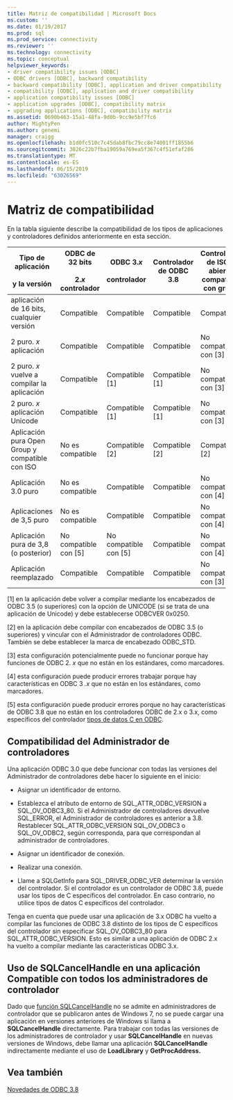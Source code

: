 ```yaml
---
title: Matriz de compatibilidad | Microsoft Docs
ms.custom: ''
ms.date: 01/19/2017
ms.prod: sql
ms.prod_service: connectivity
ms.reviewer: ''
ms.technology: connectivity
ms.topic: conceptual
helpviewer_keywords:
- driver compatibility issues [ODBC]
- ODBC drivers [ODBC], backward compatibility
- backward compatibility [ODBC], application and driver compatibility
- compatibility [ODBC], application and driver compatibility
- application compatibility issues [ODBC]
- application upgrades [ODBC], compatibility matrix
- upgrading applications [ODBC], compatibility matrix
ms.assetid: 0690b463-15a1-48fa-9d0b-9cc9e5bf7fc6
author: MightyPen
ms.author: genemi
manager: craigg
ms.openlocfilehash: b1d0fc510c7c45dab8fbc79cc8e74001ff1855b6
ms.sourcegitcommit: 3026c22b7fba19059a769ea5f367c4f51efaf286
ms.translationtype: MT
ms.contentlocale: es-ES
ms.lasthandoff: 06/15/2019
ms.locfileid: "63026569"
---
```

# <a name="compatibility-matrix"></a>Matriz de compatibilidad
En la tabla siguiente describe la compatibilidad de los tipos de aplicaciones y controladores definidos anteriormente en esta sección.  
  
|Tipo de aplicación<br /><br /> y la versión|ODBC de 32 bits<br /><br /> 2.*x* controlador|ODBC 3.*x*<br /><br /> controlador|Controlador de ODBC 3.8|Controlador de ISO y abierto compatible con grupo|  
|--------------------------------------|-----------------------------------|---------------------------|---------------------|-----------------------------------------|  
|aplicación de 16 bits, cualquier versión|Compatible|Compatible|Compatible|Compatible|  
|2 puro. *x* aplicación|Compatible|Compatible|Compatible|No compatible con [3]|  
|2 puro. *x* vuelve a compilar la aplicación|Compatible|Compatible [1]|Compatible [1]|No compatible con [3]|  
|2 puro. *x* aplicación Unicode|Compatible|Compatible [1]|Compatible [1]|No compatible con [3]|  
|Aplicación pura Open Group y compatible con ISO|No es compatible|Compatible [2]|Compatible [2]|Compatible [2]|  
|Aplicación 3.0 puro|No es compatible|Compatible|Compatible|No compatible con [4]|  
|Aplicaciones de 3,5 puro|No es compatible|Compatible|Compatible|No compatible con [4]|  
|Aplicación pura de 3,8 (o posterior)|No compatible con [5]|No compatible con [5]|Compatible|No compatible con [4]|  
|Aplicación reemplazado|Compatible|Compatible|Compatible|No compatible con [3]|  
  
 [1] en la aplicación debe volver a compilar mediante los encabezados de ODBC 3.5 (o superiores) con la opción de UNICODE (si se trata de una aplicación de Unicode) y debe establecerse ODBCVER 0x0250.  
  
 [2] en la aplicación debe compilar con encabezados de ODBC 3.5 (o superiores) y vincular con el Administrador de controladores ODBC. También se debe establecer la marca de encabezado ODBC_STD.  
  
 [3] esta configuración potencialmente puede no funcionar porque hay funciones de ODBC 2. *x* que no están en los estándares, como marcadores.  
  
 [4] esta configuración puede producir errores trabajar porque hay características en ODBC 3 *.x* que no están en los estándares, como marcadores.  
  
 [5] esta configuración puede producir errores porque no hay características de ODBC 3.8 que no están en los controladores ODBC de 2.x o 3.x, como específicos del controlador [tipos de datos C en ODBC](../../../odbc/reference/develop-app/c-data-types-in-odbc.md).  
  
## <a name="driver-manager-compatibility"></a>Compatibilidad del Administrador de controladores  
 Una aplicación ODBC 3.0 que debe funcionar con todas las versiones del Administrador de controladores debe hacer lo siguiente en el inicio:  
  
-   Asignar un identificador de entorno.  
  
-   Establezca el atributo de entorno de SQL_ATTR_ODBC_VERSION a SQL_OV_ODBC3_80. Si el Administrador de controladores devuelve SQL_ERROR, el Administrador de controladores es anterior a 3.8. Restablecer SQL_ATTR_ODBC_VERSION SQL_OV_ODBC3 o SQL_OV_ODBC2, según corresponda, para que correspondan al administrador de controladores.  
  
-   Asignar un identificador de conexión.  
  
-   Realizar una conexión.  
  
-   Llame a SQLGetInfo para SQL_DRIVER_ODBC_VER determinar la versión del controlador. Si el controlador es un controlador de ODBC 3.8, puede usar los tipos de C específicos del controlador. En caso contrario, no utilice tipos de datos C específicos del controlador.  
  
 Tenga en cuenta que puede usar una aplicación de 3.x ODBC ha vuelto a compilar las funciones de ODBC 3.8 distinto de los tipos de C específicos del controlador sin especificar SQL_OV_ODBC3_80 para SQL_ATTR_ODBC_VERSION. Esto es similar a una aplicación de ODBC 2.x ha vuelto a compilar mediante las características ODBC 3.x.  
  
## <a name="using-sqlcancelhandle-in-an-application-compatible-with-all-driver-managers"></a>Uso de SQLCancelHandle en una aplicación Compatible con todos los administradores de controlador  
 Dado que [función SQLCancelHandle](../../../odbc/reference/syntax/sqlcancelhandle-function.md) no se admite en administradores de controlador que se publicaron antes de Windows 7, no se puede cargar una aplicación en versiones anteriores de Windows si llama a **SQLCancelHandle** directamente. Para trabajar con todas las versiones de los administradores de controlador y usar **SQLCancelHandle** en nuevas versiones de Windows, debe llamar una aplicación **SQLCancelHandle** indirectamente mediante el uso de **LoadLibrary** y **GetProcAddress.**  
  
## <a name="see-also"></a>Vea también  
 [Novedades de ODBC 3.8](../../../odbc/reference/what-s-new-in-odbc-3-8.md)
